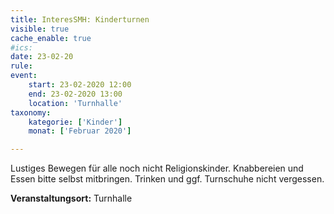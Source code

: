 ```yaml
---
title: InteresSMH: Kinderturnen
visible: true
cache_enable: true
#ics: 
date: 23-02-20
rule: 
event:
	start: 23-02-2020 12:00
	end: 23-02-2020 13:00
	location: 'Turnhalle'
taxonomy:
	kategorie: ['Kinder']
	monat: ['Februar 2020']

---
```

Lustiges Bewegen für alle noch nicht Religionskinder. Knabbereien und Essen bitte selbst mitbringen. Trinken und ggf. Turnschuhe nicht vergessen.



**Veranstaltungsort:** Turnhalle

